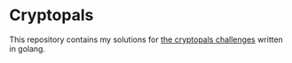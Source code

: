 # Cryptopals

This repository contains my solutions for [the cryptopals challenges](https://cryptopals.com/) written in golang.